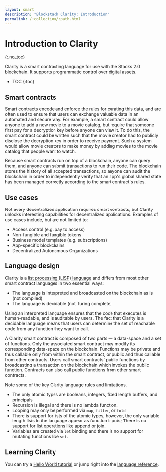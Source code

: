 ```yaml
---
layout: smart
description: "Blockstack Clarity: Introduction"
permalink: /:collection/:path.html
---
```

# Introduction to Clarity
{:.no_toc}

Clarity is a smart contracting language for use with the Stacks 2.0 blockchain. It supports programmatic control over digital assets.

* TOC
{:toc}

## Smart contracts


Smart contracts encode and enforce the rules for curating this data, and are often used to ensure that users can exchange valuable data in an automated and secure way. For example, a smart contract could allow anyone to add a new movie to a movie catalog, but require that someone first pay for a decryption key before anyone can view it. To do this, the smart contract could be written such that the movie creator had to publicly disclose the decryption key in order to receive payment. Such a system would allow movie creators to make money by adding movies to the movie catalog that people want to watch.

Because smart contracts run on top of a blockchain, anyone can query them, and anyone can submit transactions to run their code. The blockchain stores the history of all accepted transactions, so anyone can audit the blockchain in order to independently verify that an app's global shared state has been managed correctly according to the smart contract's rules.

## Use cases

Not every decentralized application requires smart contracts, but Clarity unlocks interesting capabilities for decentralized applications. Examples of use cases include, but are not limited to:

* Access control (e.g. pay to access)
* Non-fungible and fungible tokens
* Business model templates (e.g. subscriptions)
* App-specific blockchains
* Decentralized Autonomous Organizations

## Language design

Clarity is a [list processing (LISP) language](https://en.wikipedia.org/wiki/Lisp_(programming_language)) and differs from most other smart contract languages in two essential ways:

* The language is interpreted and broadcasted on the blockchain as is (not compiled)
* The language is decidable (not Turing complete)
  
Using an interpreted language ensures that the code that executes is human-readable, and is auditable by users. The fact that Clarity is a decidable language means that users can determine the set of reachable code from any function they want to call.

A Clarity smart contract is composed of two parts &mdash; a data-space and a set of functions. Only the associated smart contract may modify its corresponding data-space on the blockchain. Functions may be private and thus callable only from within the smart contract, or public and thus callable from other contracts. Users call smart contracts' public functions by broadcasting a transaction on the blockchain which invokes the public function. Contracts can also call public functions from other smart contracts.

Note some of the key Clarity language rules and limitations.

* The only atomic types are booleans, integers, fixed length buffers, and principals
* Recursion is illegal and there is no lambda function.
* Looping may only be performed via `map`, `filter`, or `fold`
* There is support for lists of the atomic types, however, the only variable length lists in the language appear as function inputs; There is no support for list operations like append or join.
* Variables are created via `let` binding and there is no support for mutating functions like `set`.

## Learning Clarity

You can try a [Hello World tutorial](tutorial.html) or jump right into the [language reference](clarityRef.html).